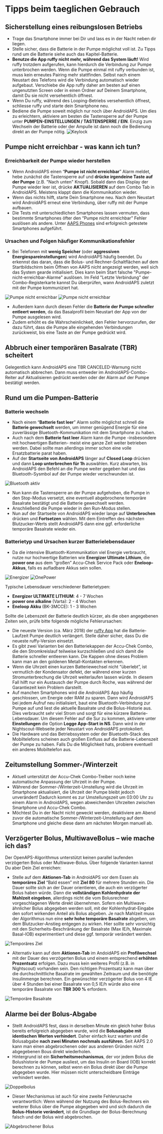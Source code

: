 # Tipps beim taeglichen Gebrauch

## Sicherstellung eines reibungslosen Betriebs
* Trage das Smartphone immer bei Dir und lass es in der Nacht neben dir liegen.
* Stelle sicher, dass die Batterie in der Pumpe möglichst voll ist. 
Zu Tipps rund um die Batterie siehe auch das Kapitel-Batterie.
* **Benutze die App ruffy nicht mehr, während das System läuft!** Wird ruffy trotzdem aufgerufen, kann hierdurch die Verbindung zur Pumpe unterbrochen werden. Wenn die Pumpe einmal mit ruffy verbunden ist, muss kein erneutes Pairing mehr stattfinden. Selbst nach einem Neustart des Telefons wird die Verbindung automatisch wieder aufgebaut. Verschiebe die App ruffy daher am besten auf einen ungenutzten Screen oder in einen Ordner auf Deinem Smartphone, damit Du sie nicht versehentlich öffnest.
* Wenn Du ruffy, während des Looping-Betriebs versehentlich öffnest, schliesse ruffy und starte dein Smartphone neu.
* Bediene die Pumpe soweit möglich nur noch über AndroidAPS. Um dies zu erleichtern, aktiviere am besten die Tastensperre auf der Pumpe unter **PUMPEN-EINSTELLUNGEN / TASTENSPERRE / EIN**. Einzig zum Wechseln der Batterie oder der Ampulle ist dann noch die Bedienung direkt an der Pumpe nötig. ![Keylock](https://github.com/T-o-b-i-a-s/ComboLooping/blob/master/resources/keylock.png?raw=true)

## Pumpe nicht erreichbar - was kann ich tun?

### Erreichbarkeit der Pumpe wieder herstellen
* Wenn AndroidAPS einen “**Pumpe ist nicht erreichbar**” Alarm meldet, hebe zunächst die Tastensperre auf und **drücke irgendeine Taste auf der Pumpe** (z.B. "Nach unten" Knopf). Sobald dann das Display der Pumpe wieder leer ist, drücke **AKTUALISIEREN** auf dem Combo Tab in AndroidAPS. Meistens klappt dann die Kommunikation wieder.
* Wenn das nichts hilft, starte Dein Smartphone neu. Nach dem Neustart wird AndroidAPS erneut eine Verbindung, über ruffy mit der Pumpe aufbauen.
* Die Tests mit unterschiedlichen Smartphones lassen vermuten, dass bestimmte Smartphones öfter den “Pumpe nicht erreichbar” Fehler auslösen als andere. Unter [AAPS Phones](https://docs.google.com/spreadsheets/d/1gZAsN6f0gv6tkgy9EBsYl0BQNhna0RDqA9QGycAqCQc/edit#gid=698881435) sind erfolgreich getestete Smartphones aufgeführt. 

### Ursachen und Folgen häufiger Kommunikationsfehler 
* Bei Telefonen mit **wenig Speicher** (oder **aggressiven Energiespareinstellungen**) wird AndroidAPS häufig beendet. Du erkennst das daran, dass die Bolus- und Rechner-Schaltflächen auf dem Startbildschirm beim Öffnen von AAPS nicht angezeigt werden, weil sich das System gearde initialisiert. Dies kann beim Start falsche "Pumpe-nicht-erreichbar-Alarme" auslösen. Im Feld "Letzte Verbindung" der Combo-Registerkarte kannst Du überprüfen, wann AndroidAPS zuletzt mit der Pumpe kommuniziert hat.

![Pumpe nicht erreichbar](https://github.com/T-o-b-i-a-s/ComboLooping/blob/master/resources/Pumpe_nicht_errecihbar.png?raw=true)
![Pumpe nicht erreichbar](https://github.com/T-o-b-i-a-s/ComboLooping/blob/master/resources/Pumpe_nicht_errecihbar_ComboTab.png?raw=true)

* Außerdem kann durch diesen Fehler die **Batterie der Pumpe schneller entleert werden**, da das Basalprofil beim Neustart der App von der Pumpe ausgelesen wird. 
* Zudem erhöht es die Wahrscheinlichkeit, den Fehler hervorzurufen, der dazu führt, dass die Pumpe alle eingehenden Verbindungen zurückweist, bis eine Taste an der Pumpe gedrückt wird.

## Abbruch einer temporären Basalrate (TBR) scheitert
Gelegentlich kann AndroidAPS eine TBR CANCELED-Warnung nicht automatisch abbrechen. Dann muss entweder im AndroidAPS-Combo-Reiter auf Aktualisieren gedrückt werden oder der Alarm auf der Pumpe bestätigt werden.

## Rund um die Pumpen-Batterie

### Batterie wechseln
* Nach einem “**Batterie fast leer**” Alarm sollte möglichst schnell die **Batterie gewechselt** werden, um immer genügend Energie für eine zuverlässige Bluetooth-Kommunikation mit dem Smartphone zu haben.
* Auch nach dem **Batterie fast leer** Alarm kann die Pumpe -insbesondere mit hochwertigen Batterien- meist eine ganze Zeit weiter betrieben werden. Dabei sollte man allerdings immer schon eine volle Ersatzbatterie parat haben.
* Auf der **Startseite von AndroidAPS** länger auf **Closed Loop** drücken und dann **Loop unterbrechen für 1h** auswählen. Kurz abwarten, bis AndroidAPS den Befehl an die Pumpe weiter gegeben hat und das Bluetooth-Sysmbol auf der Pumpe wieder verschwunden ist.

![Bluetooth aktiv](https://github.com/T-o-b-i-a-s/ComboLooping/blob/master/resources/Compo.png?raw=true)

* Nun kann die Tastensperre an der Pumpe aufgehoben, die Pumpe in den Stop-Modus versetzt, eine eventuell abgebrochene temporäre Basalrate bestätigt und die Batterie gewechselt werden.
* Anschließend die Pumpe wieder in den Run-Modus stellen.
* Nun auf der Startseite von AndroidAPS wieder lange auf **Unterbrochen** drücken und **Fortsetzen** wählen. Mit dem Eintreffen des nächsten Blutzucker-Werts stellt AndroidAPS dann eine ggf. erforderliche temporäre Basalrate wieder ein.

### Batterietyp und Ursachen kurzer Batterielebensdauer
* Da die intensive Bluetooth-Kommunikation viel Energie verbraucht, nutze nur hochwertige Batterien wie **Energizer Ultimate Lithium**, die **power one** aus dem “großen” Accu-Chek Service Pack oder **Eneloop-Akkus**, falls es aufladbare Akkus sein sollen.

![Energizer](https://github.com/T-o-b-i-a-s/ComboLooping/blob/master/resources/energizer-l91aa---image.jpg?raw=true)
![OnePower](https://github.com/T-o-b-i-a-s/ComboLooping/blob/master/resources/PowerOne.png?raw=true)

Typische Lebensdauer verschiedener Batterietypen:
* **Energizer ULTIMATE LITHIUM**: 4 - 7 Wochen
* **power one alkaline** (Varta): 2 - 4 Wochen
* **Eneloop Akku** (BK-3MCCE): 1 - 3 Wochen

Sollte die Lebenszeit der Batterie deutlich kürzer, als die oben angegebenen Zeiten sein, prüfe bitte folgende mögliche Fehlerursachen:
* Die neueste Version (ca. März 2018) der [ruffy App](https://github.com/MilosKozak/ruffy) hat die Batterie-Laufzeit Pumpe deutlich verlängert. Stelle daher sicher, dass Du die neueste ruffy-Version einsetzt.
* Es gibt zwei Varianten bei den Batteriekappen der Accu-Chek Combo, die den Stromkreislauf teilweise kurzschließen und sich damit die Batterie schneller entleeren kann. Die Kappen ohne dieses Problem kann man an den goldenen Metall-Kontakten erkennen. 
* Wenn die Uhrzeit einen kurzen Batteriewechsel nicht “überlebt”, ist vermutlich der Kondensator defekt, der während einer kurzen Stromunterbrechung die Uhrzeit weiterlaufen lassen würde. In diesem Fall hilft nur ein Austausch der Pumpe durch Roche, was während der Garantiezeit kein Problem darstellt.
* Auf manchen Smartphones wird die AndroidAPS App häufig geschlossen, um Energie oder RAM zu sparen. Dann wird AndroidAPS bei jedem Aufruf neu initialisiert, baut eine Bluetooth-Verbindung zur Pumpe auf und liest die aktuelle Basalrate und die Bolus-Historie aus. Dies verbraucht sehr viel Strom und sorgt für eine kürzere Batterie-Lebensdauer. Um diesem Fehler auf die Sur zu kommen, aktiviere unter **Einstellungen** die Option **Logge App-Start in NS**. Dann wird in der Nightscout-Webseite jeder Neustart von AndroidAPS protokoliert.
* Die Hardware und das Betriebssystem oder der Bluetooth-Stack des Mobiltelefons scheinen auch großen Einfluss auf die Batterie-Lebenszeit der Pumpe zu haben. Falls Du die Möglichkeit hats, probiere eventuell ein anderes Mobiltelefon aus. 

## Zeitumstellung Sommer-/Winterzeit
* Aktuell unterstützt der Accu-Chek Combo-Treiber noch keine automatische Anpassung der Uhrzeit in der Pumpe.
* Während der Sommer-/Winterzeit-Umstellung wird die Uhrzeit im Smartphone aktualisiert, die Uhrzeit der Pumpe bleibt jedoch unverändert! Dadurch kommt es zur Umstellungszeit um 03:00 Uhr zu einem Alarm in AndroidAPS, wegen abweichenden Uhrzeiten zwischen Smartphone und Accu-Chek Combo.
* Möchtest Du in der Nacht nicht geweckt werden, deaktiviere am Abend zuvor die automatische Sommer-/Winterzeit-Umstellung auf dem Smartphone und gleiche diese dann am nächsten Morgen manuell ab.

## Verzögerter Bolus, MultiwaveBolus – wie mache ich das?
Der OpenAPS-Algorithmus unterstützt keinen parallel laufenden verzögerten Bolus oder Multiwave-Bolus. Über folgende Varianten kannst Du aber Dein Ziel erreichen:
* Stelle auf dem **Aktionen-Tab** in AndroidAPS vor dem Essen als **temporäres Ziel** “Bald essen” mit **Ziel 80** für mehrere Stunden ein. Die Dauer sollte sich an der Dauer orientieren, die auch ein verzögerter Bolus haben würde. 
Dann die **vollständigen Kohlenhydrate der Mahlzeit eingeben**, allerdings nicht die vom Bolusrechner vorgeschlagenen Werte direkt übernehmen. Sofern ein Multiwave-ähnlicher Bolus abgegeben werden soll, mit der Kohlenhydrat-Eingabe den sofort wirkenden Anteil als Bolus abgeben. Je nach Mahlzeit muss der Algorithmus nun eine **sehr hohe temporäre Basalrate** abgeben, um dem Blutzucker-Anstieg entgegen zu wirken. Hier sollte sehr vorsichtig mit den Sicherheits-Beschränkung der Basalrate (Max IE/h, Maximale Basal-IOB) experimentiert und diese ggf. temporär verändert werden.

![Temporäres Ziel](https://github.com/T-o-b-i-a-s/ComboLooping/blob/master/resources/Temporaeres_ziel.png?raw=true)

* Alternativ kann auf dem **Aktionen-Tab** im AndoidAPS ein **Profilwechsel** mit der Dauer des verzögerten Bolus und einem entsprechend **erhöhten Prozentsatz** erfolgen. Dazu muss kein weiteres Profil (z.B. in Nightscout) vorhanden sein. 
Den richtigen Prozentsatz kann man über die durchschnittliche Basalrate im gewählten Zeitraum und die benötigte Insulinmenge berechnen. Ein gewünschter verzögerter Bolus von 4 IE über 4 Stunden bei einer Basalrate von 0,5 IE/h würde also eine temporäre Basalrate von **TBR 300 %** erfordern.

![Temporäre Basalrate](https://github.com/T-o-b-i-a-s/ComboLooping/blob/master/resources/300_prozent_Basalrate.png?raw=true)

## Alarme bei der Bolus-Abgabe

* Stellt AndroidAPS fest, dass in derselben Minute ein gleich hoher Bolus bereits erfolgreich abgegeben wurde, wird die **Bolusabgabe mit identischen Werten verhindert**. Daher einfach kurz warten und die Bolusabgabe **nach zwei Minuten nochmals ausführen**. Seit AAPS 2.0 kann man einen abgebrochenen oder aus anderen Gründen nicht abgegebenen Bous direkt wiederholen.
* Hintergrund ist ein **Sicherheitsmechanismus**, der vor jedem Bolus die Bolushistorie der Pumpe ausliest, um das Insulin on Board (IOB) korrekt berechnen zu können, selbst wenn ein Bolus direkt über die Pumpe abgegeben wurde. Hier müssen nicht unterscheidbare Einträge verhindert werden.

![Doppelbolus](https://raw.githubusercontent.com/T-o-b-i-a-s/ComboLooping/f9c56c930dc564c1649cd8e3764e077ffc02c5ef/resources/Doppelbolus.png)

* Dieser Mechanismus ist auch für eine zweite Fehlerursache verantwortlich: Wenn während der Nutzung des Bolus-Rechners ein weiterer Bolus über die Pumpe abgegeben wird und sich dadurch die **Bolus-Historie verändert**, ist die Grundlage der Bolus-Berechnung falsch und der Bolus wird abgebrochen.

![Abgebrochener Bolus](https://raw.githubusercontent.com/T-o-b-i-a-s/ComboLooping/f9c56c930dc564c1649cd8e3764e077ffc02c5ef/resources/History_changed.png)
